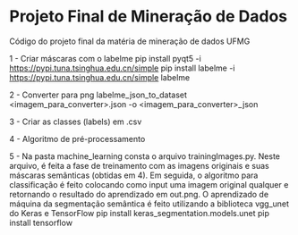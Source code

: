 # Projeto Final de Mineração de Dados
Código do projeto final da matéria de mineração de dados UFMG

1 - Criar máscaras com o labelme
    pip install pyqt5 -i https://pypi.tuna.tsinghua.edu.cn/simple
    pip install labelme -i https://pypi.tuna.tsinghua.edu.cn/simple
    labelme

2 - Converter para png
    labelme_json_to_dataset <imagem_para_converter>.json -o <imagem_para_converter>_json

3 - Criar as classes (labels) em .csv

4 - Algoritmo de pré-processamento

5 - Na pasta machine_learning consta o arquivo trainingImages.py. Neste arquivo, é feita a fase de treinamento com as imagens originais e suas máscaras semânticas (obtidas em 4). Em seguida, o algoritmo para classificação é feito colocando como input uma imagem original qualquer e retornando o resultado do aprendizado em out.png. O aprendizado de máquina da segmentação semântica é feito utilizando a biblioteca vgg_unet do Keras e TensorFlow
    pip install keras_segmentation.models.unet
    pip install tensorflow
